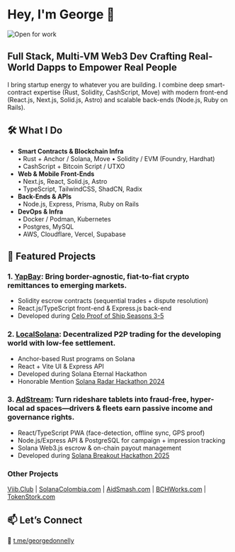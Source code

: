 # Hey, I'm George 👋
![Open for work](https://img.shields.io/badge/Open%20to%20Work-Yes!-brightgreen)

## Full Stack, Multi-VM Web3 Dev Crafting Real-World Dapps to Empower Real People
I bring startup energy to whatever you are building. I combine deep smart-contract expertise (Rust, Solidity, CashScript, Move) with modern front-end (React.js, Next.js, Solid.js, Astro) and scalable back-ends (Node.js, Ruby on Rails).

## 🛠️ What I Do
- **Smart Contracts & Blockchain Infra**  
  • Rust + Anchor / Solana, Move
  • Solidity / EVM (Foundry, Hardhat)  
  • CashScript + Bitcoin Script / UTXO  
- **Web & Mobile Front-Ends**  
  • Next.js, React, Solid.js, Astro  
  • TypeScript, TailwindCSS, ShadCN, Radix  
- **Back-Ends & APIs**  
  • Node.js, Express, Prisma, Ruby on Rails
- **DevOps & Infra**  
  • Docker / Podman, Kubernetes  
  • Postgres, MySQL  
  • AWS, Cloudflare, Vercel, Supabase

## 🚀 Featured Projects

### 1. [YapBay](https://github.com/Panmoni/yapbay): Bring border-agnostic, fiat-to-fiat crypto remittances to emerging markets. 
- Solidity escrow contracts (sequential trades + dispute resolution)  
- React.js/TypeScript front-end & Express.js back-end
- Developed during [Celo Proof of Ship Seasons 3-5](https://gap.karmahq.xyz/project/yapbay-p2p-stablecoin-remittances)

### 2. [LocalSolana](https://github.com/Panmoni/localsolana): Decentralized P2P trading for the developing world with low-fee settlement. 
- Anchor-based Rust programs on Solana  
- React + Vite UI & Express API  
- Developed during Solana Eternal Hackathon
- Honorable Mention [Solana Radar Hackathon 2024](https://arena.colosseum.org/projects/explore/localsolana)

### 3. [AdStream](https://www.adstream.gg): Turn rideshare tablets into fraud-free, hyper-local ad spaces—drivers & fleets earn passive income and governance rights.  
- React/TypeScript PWA (face-detection, offline sync, GPS proof)  
- Node.js/Express API & PostgreSQL for campaign + impression tracking  
- Solana Web3.js escrow & on-chain payout management
- Developed during [Solana Breakout Hackathon 2025](https://arena.colosseum.org/projects/explore/adstream)

### Other Projects

[Viib.Club](https://github.com/Panmoni/viibclub) | [SolanaColombia.com](https://github.com/Panmoni/solanacolombia-www) | [AidSmash.com](https://github.com/Panmoni/aidsmash) | [BCHWorks.com](https://github.com/Panmoni/bitcoincashsite-www) | [TokenStork.com](https://github.com/Panmoni/tokenstork)

## 📫 Let’s Connect
🔗 [t.me/georgedonnelly](https://t.me/georgedonnelly)
